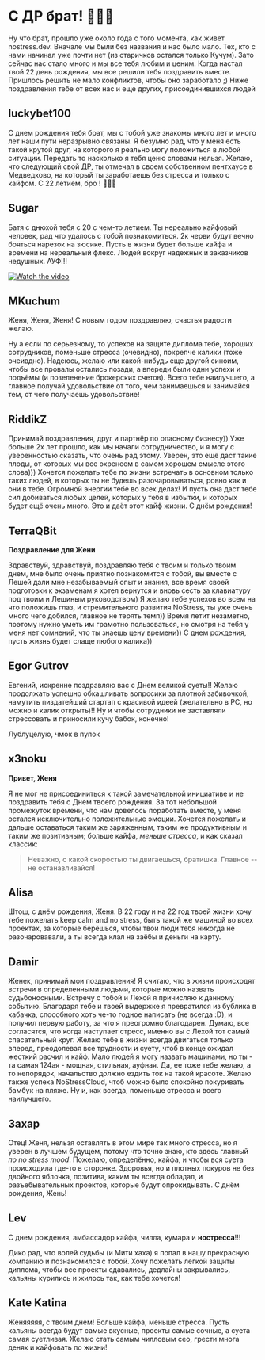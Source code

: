 # С ДР брат! 🥳🥳🥳

Ну что брат, прошло уже около года с того момента, как живет nostress.dev. Вначале мы были без названия и нас было мало. Тех, кто с нами начинал уже почти нет (из старичков остался только Кучум). Зато сейчас нас стало много и мы все тебя любим и ценим. Когда настал твой 22 день рождения, мы все решили тебя поздравить вместе. Пришлось решить не мало конфликтов, чтобы оно заработало ;) Ниже поздравления тебе от всех нас и еще других, присоединившихся людей

## luckybet100

С днем рождения тебя брат, мы с тобой уже знакомы много лет и много лет наши пути неразрывно связаны. Я безумно рад, что у меня есть такой крутой друг, на которого я реально могу положиться в любой ситуации. Передать то насколько я тебя ценю словами нельзя. Желаю, что следующий свой ДР, ты отмечал в своем собственном пентхаусе в Медведково, на который ты заработаешь без стресса и только с кайфом. С 22 летием, бро ! 🎂🥂🚀

## Sugar 

Батя с днюхой тебя с 20 с чем-то летием. Ты нереально кайфовый человек, рад что удалось с тобой познакомиться. 2к черви будут вечно бояться нарезок на зюсике.
Пусть в жизни будет больше кайфа и времени на нереальный флекс. Людей вокруг надежных и заказчиков недушных. АУФ!!!  

[![Watch the video](https://img.youtube.com/vi/-1SdFmIglfU/maxresdefault.jpg)](https://youtu.be/-1SdFmIglfU)

## MKuchum

Женя, Женя, Женя! С новым годом поздравляю, счастья радости желаю. 

Ну а если по серьезному, то успехов на защите диплома тебе, хороших сотрудников, поменьше стресса (очевидно), покрепче калики (тоже очеивдно). Надеюсь, желаю или какой-нибудь еще другой синоим, чтобы все провалы остались позади, а впереди были одни успехи и подъёмы (и позеленение брокерских счетов). Всего тебе наилучшего, а главное получай удовольствие от того, чем занимаешься и занимайся тем, от чего получаешь удовольствие!

## RiddikZ

Принимай поздравления, друг и партнёр по опасному бизнесу)) Уже больше 2х лет прошло, как мы начали сотрудничество, и я могу с уверенностью сказать, что очень рад этому. Уверен, это ещё даст такие плоды, от которых мы все охренеем в самом хорошем смысле этого слова))) Хочется пожелать тебе по жизни встречать в основном только таких людей, в которых ты не будешь разочаровываться, ровно как и они в тебе. Огромной энергии тебе во всех делах! И пусть она даст тебе сил добиваться любых целей, которых у тебя в избытки, и которых будет ещё очень много. Это и даёт этот кайф жизни. С днём рождения!

## TerraQBit

**Поздравление для Жени**

Здравствуй, здравствуй, поздравляю тебя с твоим и только твоим днем, мне было очень приятно познакомится с тобой, вы вместе с Лешей дали мне незабываемый опыт и знания, все время своей подготовки к экзаменам я хотел вернутся и вновь сесть за клавиатуру под твоим и Лешиным руководством)
Я желаю тебе успехов во всем на что положишь глаз, и стремительного развития NoStress, ты уже очень много чего добился, главное не терять темп))
Время летит незаметно, поэтому нужно уметь им грамотно пользоваться, но смотря на тебя у меня нет сомнений, что ты знаешь цену времени)) С днем рождения, пусть жизнь будет слаще любого калика))

## Egor Gutrov

Евгений, искренне поздравляю вас с Днем великой суеты!!
Желаю продолжать успешно обкашливать вопросики за плотной забивочкой, намутить пиздатейший стартап с красивой идеей (желательно в РС, но можно и калик открыть)!! Ну и чтобы сотрудники не заставляли стрессовать и приносили кучу бабок, конечно!

Лублуцелую, чмок в пупок

## x3noku
**Привет, Женя**

Я не мог не присоединиться к такой замечательной инициативе и не поздравить тебя с Днем твоего рождения. За тот небольшой промежуток времени, что нам довелось поработать вместе, у меня остался исключительно положительные эмоции.
Хочется пожелать и дальше оставаться таким же заряженным, таким же продуктивным и таким же позитивным; больше кайфа, *меньше стресса*, и как сказал классик:  

> Неважно, с какой скоростью ты двигаешься, братишка. Главное -- не
> останавливайся!

## Alisa

Штош, с днём рождения, Женя. В 22 году и на 22 год твоей жизни хочу тебе пожелать keep calm and no stress, быть такой же машиной во всех проектах, за которые берёшься, чтобы твои люди тебя никогда не разочаровавали, а ты всегда клал на заёбы и деньги на карту.

## Damir

Женек, принимай мои поздравления! Я считаю, что в жизни происходят встречи в определенными людьми, которые можно назвать судьбоносными. Встречу с тобой и Лехой я причисляю к данному событию. Благодаря тебе и твоей выдержке я превратился из бублика в кабачка, способного хоть че-то годное написать (не всегда :D), и получил первую работу, за что я преогромно благодарен. Думаю, все согласятся, что когда наступает стресс, именно вы с Лехой тот самый спасательный круг. Желаю тебе в жизни всегда двигаться только вперед, преодолевая все трудности и суету, чтоб в конце ожидал жесткий расчил и кайф. Мало людей я могу назвать машинами, но ты - та самая 124ая - мощная, стильная, ауфная. Да, ее тоже тебе желаю, а то непорядок, начальство должно ездить ток на такой красоте. Желаю также успеха NoStressCloud, чтоб можно было спокойно покуривать бамбук на пляже. Ну и, как всегда, поменьше стресса и всего наилучшего.

## Захар   

Отец! Женя, нельзя оставлять в этом мире так много стресса, но я уверен в лучшем будущем, потому что точно знаю, кто здесь главный *по no stress mood*. Пожелаю, определённо, кайфа, и чтобы вся суета происходила где-то в сторонке. Здоровья, но и плотных покуров не без двойного яблочка, позитива, каким ты всегда обладал, и разъебывательных проектов, которые будут опрокидывать. С днём рождения, Жень!  

## Lev

С днем рождения, амбассадор кайфа, чилла, кумара и **ностресса**!!!

Дико рад, что волей судьбы (и Мити хаха) я попал в нашу прекрасную компанию и познакомился с тобой. Хочу пожелать легкой защиты диплома, чтобы все проекты сдавались, дедлайны закрывались, кальяны курились и жилось так, как тебе хочется!

## Kate Katina

Женяяяяя, с твоим днем! Больше кайфа, меньше стресса. Пусть кальяны всегда будут самые вкусные, проекты самые сочные, а суета самая суетливая. Желаю стать самым чилловым сео, грести многа деняк и кайфовать по жизни!
